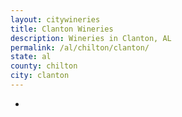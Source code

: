 ```yaml
---
layout: citywineries
title: Clanton Wineries
description: Wineries in Clanton, AL
permalink: /al/chilton/clanton/
state: al
county: chilton
city: clanton
---
```

-
